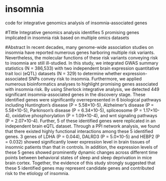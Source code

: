 # insomnia
code for integrative genomics analysis of insomnia-associated genes

#Tittle
Integrative genomics analysis identifies 5 promising genes implicated in insomnia risk based on multiple omics datasets

#Abstract
In recent decades, many genome-wide association studies on insomnia have reported numerous genes harboring multiple risk variants. Nevertheless, the molecular functions of these risk variants conveying risk to insomnia are still ill-studied. In this study, we integrated GWAS summary statistics (N = 386,533) with two independent brain expression quantitative trait loci (eQTL) datasets (N = 329) to determine whether expression-associated SNPs convey risk to insomnia. Furthermore, we applied numerous bioinformatics analyses to highlight promising genes associated with insomnia risk. By using Sherlock integrative analysis, we detected 449 significant insomnia-associated genes in the discovery stage. These identified genes were significantly overrepresented in 6 biological pathways including Huntington’s disease (P = 5.58×10-5), Alzheimer’s disease (P = 5.58×10-5), Parkinson’s disease (P = 6.34×10-5), spliceosome (P = 1.17×10-4), oxidative phosphorylation (P = 1.09×10-4), and wnt signaling pathways (P = 2.07×10-4). Further, 5 of these identified genes were replicated in an independent brain eQTL dataset. Through a PPI network analysis, we found that there existed highly functional interactions among these 5 identified genes. 3 genes of LDHA (P = 0.044), DALRD3 (P = 5.0×10-5) and HEBP2 (P = 0.032) showed significantly lower expression level in brain tissues of insomnic patients than that in controls. In addition, the expression levels of these 5 genes showed prominently dynamic changes across different time points between behavioral states of sleep and sleep deprivation in mice brain cortex. Together, the evidence of this study strongly suggested that these 5 identified genes may represent candidate genes and contributed risk to the etiology of insomnia.


